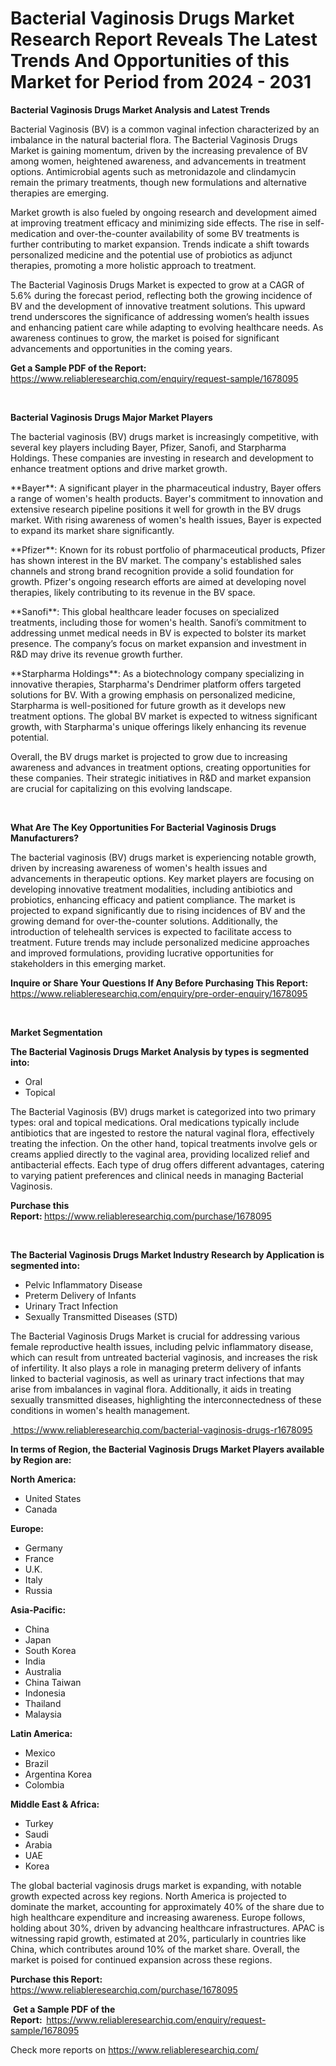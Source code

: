 <p><h1>Bacterial Vaginosis Drugs Market Research Report Reveals The Latest Trends And Opportunities of this Market for Period from 2024 - 2031</h1></p><p><strong>Bacterial Vaginosis Drugs Market Analysis and Latest Trends</strong></p>
<p><p>Bacterial Vaginosis (BV) is a common vaginal infection characterized by an imbalance in the natural bacterial flora. The Bacterial Vaginosis Drugs Market is gaining momentum, driven by the increasing prevalence of BV among women, heightened awareness, and advancements in treatment options. Antimicrobial agents such as metronidazole and clindamycin remain the primary treatments, though new formulations and alternative therapies are emerging.</p><p>Market growth is also fueled by ongoing research and development aimed at improving treatment efficacy and minimizing side effects. The rise in self-medication and over-the-counter availability of some BV treatments is further contributing to market expansion. Trends indicate a shift towards personalized medicine and the potential use of probiotics as adjunct therapies, promoting a more holistic approach to treatment.</p><p>The Bacterial Vaginosis Drugs Market is expected to grow at a CAGR of 5.6% during the forecast period, reflecting both the growing incidence of BV and the development of innovative treatment solutions. This upward trend underscores the significance of addressing women’s health issues and enhancing patient care while adapting to evolving healthcare needs. As awareness continues to grow, the market is poised for significant advancements and opportunities in the coming years.</p></p>
<p><strong>Get a Sample PDF of the Report:&nbsp;</strong> <a href="https://www.reliableresearchiq.com/enquiry/request-sample/1678095?utm_campaign=1140&utm_medium=2&utm_source=Github&utm_content=ia&utm_term=28122024&utm_id=bacterial-vaginosis-drugs">https://www.reliableresearchiq.com/enquiry/request-sample/1678095</a></p>
<p>&nbsp;</p>
<p><strong>Bacterial Vaginosis Drugs Major Market Players</strong></p>
<p><p>The bacterial vaginosis (BV) drugs market is increasingly competitive, with several key players including Bayer, Pfizer, Sanofi, and Starpharma Holdings. These companies are investing in research and development to enhance treatment options and drive market growth.</p><p>**Bayer**: A significant player in the pharmaceutical industry, Bayer offers a range of women's health products. Bayer's commitment to innovation and extensive research pipeline positions it well for growth in the BV drugs market. With rising awareness of women's health issues, Bayer is expected to expand its market share significantly.</p><p>**Pfizer**: Known for its robust portfolio of pharmaceutical products, Pfizer has shown interest in the BV market. The company's established sales channels and strong brand recognition provide a solid foundation for growth. Pfizer's ongoing research efforts are aimed at developing novel therapies, likely contributing to its revenue in the BV space.</p><p>**Sanofi**: This global healthcare leader focuses on specialized treatments, including those for women's health. Sanofi’s commitment to addressing unmet medical needs in BV is expected to bolster its market presence. The company’s focus on market expansion and investment in R&D may drive its revenue growth further.</p><p>**Starpharma Holdings**: As a biotechnology company specializing in innovative therapies, Starpharma's Dendrimer platform offers targeted solutions for BV. With a growing emphasis on personalized medicine, Starpharma is well-positioned for future growth as it develops new treatment options. The global BV market is expected to witness significant growth, with Starpharma's unique offerings likely enhancing its revenue potential.</p><p>Overall, the BV drugs market is projected to grow due to increasing awareness and advances in treatment options, creating opportunities for these companies. Their strategic initiatives in R&D and market expansion are crucial for capitalizing on this evolving landscape.</p></p>
<p>&nbsp;</p>
<p><strong>What Are The Key Opportunities For Bacterial Vaginosis Drugs Manufacturers?</strong></p>
<p><p>The bacterial vaginosis (BV) drugs market is experiencing notable growth, driven by increasing awareness of women's health issues and advancements in therapeutic options. Key market players are focusing on developing innovative treatment modalities, including antibiotics and probiotics, enhancing efficacy and patient compliance. The market is projected to expand significantly due to rising incidences of BV and the growing demand for over-the-counter solutions. Additionally, the introduction of telehealth services is expected to facilitate access to treatment. Future trends may include personalized medicine approaches and improved formulations, providing lucrative opportunities for stakeholders in this emerging market.</p></p>
<p><strong>Inquire or Share Your Questions If Any Before Purchasing This Report:</strong> <a href="https://www.reliableresearchiq.com/enquiry/pre-order-enquiry/1678095?utm_campaign=1140&utm_medium=2&utm_source=Github&utm_content=ia&utm_term=28122024&utm_id=bacterial-vaginosis-drugs">https://www.reliableresearchiq.com/enquiry/pre-order-enquiry/1678095</a></p>
<p>&nbsp;</p>
<p><strong>Market Segmentation</strong></p>
<p><strong>The Bacterial Vaginosis Drugs Market Analysis by types is segmented into:</strong></p>
<p><ul><li>Oral</li><li>Topical</li></ul></p>
<p><p>The Bacterial Vaginosis (BV) drugs market is categorized into two primary types: oral and topical medications. Oral medications typically include antibiotics that are ingested to restore the natural vaginal flora, effectively treating the infection. On the other hand, topical treatments involve gels or creams applied directly to the vaginal area, providing localized relief and antibacterial effects. Each type of drug offers different advantages, catering to varying patient preferences and clinical needs in managing Bacterial Vaginosis.</p></p>
<p><strong>Purchase this Report:&nbsp;</strong><a href="https://www.reliableresearchiq.com/purchase/1678095?utm_campaign=1140&utm_medium=2&utm_source=Github&utm_content=ia&utm_term=28122024&utm_id=bacterial-vaginosis-drugs">https://www.reliableresearchiq.com/purchase/1678095</a></p>
<p>&nbsp;</p>
<p><strong>The Bacterial Vaginosis Drugs Market Industry Research by Application is segmented into:</strong></p>
<p><ul><li>Pelvic Inflammatory Disease</li><li>Preterm Delivery of Infants</li><li>Urinary Tract Infection</li><li>Sexually Transmitted Diseases (STD)</li></ul></p>
<p><p>The Bacterial Vaginosis Drugs Market is crucial for addressing various female reproductive health issues, including pelvic inflammatory disease, which can result from untreated bacterial vaginosis, and increases the risk of infertility. It also plays a role in managing preterm delivery of infants linked to bacterial vaginosis, as well as urinary tract infections that may arise from imbalances in vaginal flora. Additionally, it aids in treating sexually transmitted diseases, highlighting the interconnectedness of these conditions in women's health management.</p></p>
<p><a href="https://www.reliableresearchiq.com/bacterial-vaginosis-drugs-r1678095?utm_campaign=1140&utm_medium=2&utm_source=Github&utm_content=ia&utm_term=28122024&utm_id=bacterial-vaginosis-drugs">&nbsp;https://www.reliableresearchiq.com/bacterial-vaginosis-drugs-r1678095</a></p>
<p><strong>In terms of Region, the Bacterial Vaginosis Drugs Market Players available by Region are:</strong></p>
<p>
    <p> <strong> North America: </strong>
        <ul>
            <li>United States</li>
            <li>Canada</li>
        </ul>
        </p> 
    <p> <strong> Europe: </strong>
        <ul>
            <li>Germany</li>
            <li>France</li>
            <li>U.K.</li>
            <li>Italy</li>
            <li>Russia</li>
        </ul>
        </p> 
    <p> <strong> Asia-Pacific: </strong>
        <ul>
            <li>China</li>
            <li>Japan</li>
            <li>South Korea</li>
            <li>India</li>
            <li>Australia</li>
            <li>China Taiwan</li>
            <li>Indonesia</li>
            <li>Thailand</li>
            <li>Malaysia</li>
        </ul>
        </p> 
    <p> <strong> Latin America: </strong>
        <ul>
            <li>Mexico</li>
            <li>Brazil</li>
            <li>Argentina Korea</li>
            <li>Colombia</li>
        </ul>
        </p> 
    <p> <strong> Middle East & Africa: </strong>
        <ul>
            <li>Turkey</li>
            <li>Saudi</li>
            <li>Arabia</li>
            <li>UAE</li>
            <li>Korea</li>
        </ul>
    </p>
    </p>
<p><p>The global bacterial vaginosis drugs market is expanding, with notable growth expected across key regions. North America is projected to dominate the market, accounting for approximately 40% of the share due to high healthcare expenditure and increasing awareness. Europe follows, holding about 30%, driven by advancing healthcare infrastructures. APAC is witnessing rapid growth, estimated at 20%, particularly in countries like China, which contributes around 10% of the market share. Overall, the market is poised for continued expansion across these regions.</p></p>
<p><strong>Purchase this Report: </strong><a href="https://www.reliableresearchiq.com/purchase/1678095?utm_campaign=1140&utm_medium=2&utm_source=Github&utm_content=ia&utm_term=28122024&utm_id=bacterial-vaginosis-drugs">https://www.reliableresearchiq.com/purchase/1678095</a></p>
<p>&nbsp;<strong>Get a Sample PDF of the Report:&nbsp;&nbsp;</strong><a href="https://www.reliableresearchiq.com/enquiry/request-sample/1678095?utm_campaign=1140&utm_medium=2&utm_source=Github&utm_content=ia&utm_term=28122024&utm_id=bacterial-vaginosis-drugs">https://www.reliableresearchiq.com/enquiry/request-sample/1678095</a></p>
<p><strong></strong></p>
<p>Check more reports on <a href="https://www.reliableresearchiq.com/?utm_campaign=1140&utm_medium=2&utm_source=Github&utm_content=ia&utm_term=28122024&utm_id=bacterial-vaginosis-drugs">https://www.reliableresearchiq.com/</a></p>